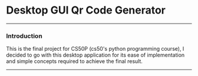 # Desktop GUI Qr Code Generator
___
### Introduction

This is the final project for CS50P (cs50's python programming course), I decided to go with this desktop application for its ease of implementation and simple concepts required to achieve the final result.

---